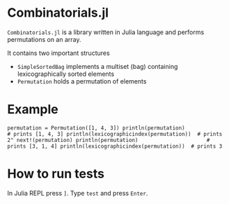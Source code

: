 # Combinatorials.jl

`Combinatorials.jl` is a library written in Julia language and performs permutations on an array.

It contains two important structures
 - `SimpleSortedBag` implements a multiset (bag) containing lexicographically sorted elements
 - `Permutation` holds a permutation of elements

# Example
`
permutation = Permutation([1, 4, 3])
println(permutation)                      # prints [1, 4, 3]
println(lexicographicindex(permutation))  # prints 2"
next!(permutation)
println(permutation)                      # prints [3, 1, 4]
println(lexicographicindex(permutation))  # prints 3
`

# How to run tests
In Julia REPL press `]`.
Type `test` and press `Enter`.
